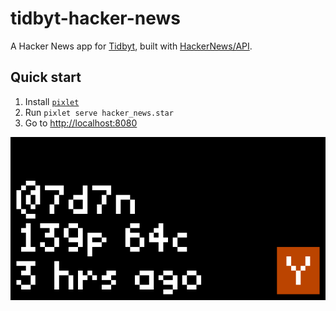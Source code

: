 # tidbyt-hacker-news
A Hacker News app for [Tidbyt](https://tidbyt.com/), built with
[HackerNews/API](https://github.com/HackerNews/API).

## Quick start
1. Install [`pixlet`](https://github.com/tidbyt/pixlet)
1. Run `pixlet serve hacker_news.star`
1. Go to [http://localhost:8080](http://localhost:8080)

![](https://github.com/mackorone/tidbyt-hacker-news/blob/main/hacker_news.gif)
